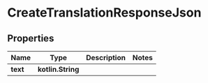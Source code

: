 
# CreateTranslationResponseJson

## Properties
Name | Type | Description | Notes
------------ | ------------- | ------------- | -------------
**text** | **kotlin.String** |  | 



